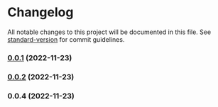 # Changelog

All notable changes to this project will be documented in this file. See [standard-version](https://github.com/conventional-changelog/standard-version) for commit guidelines.

### [0.0.1](https://github.com/huogui/vite-plugin-lib-inject-style/compare/v0.0.2...v0.0.1) (2022-11-23)

### [0.0.2](https://github.com/huogui/vite-plugin-lib-inject-style/compare/v0.0.4...v0.0.2) (2022-11-23)

### 0.0.4 (2022-11-23)
